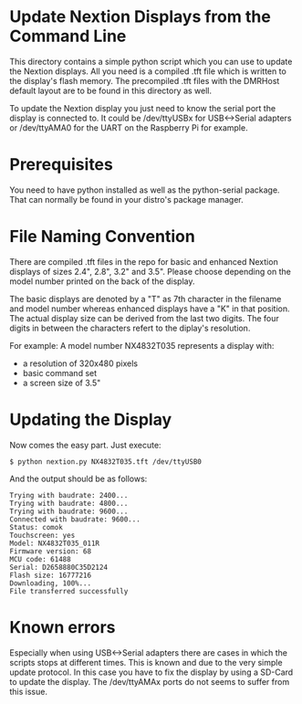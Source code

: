 # Update Nextion Displays from the Command Line

This directory contains a simple python script which you can use to update the
Nextion displays. All you need is a compiled .tft file which is written to the
display's flash memory. The precompiled .tft files with the DMRHost default
layout are to be found in this directory as well.

To update the Nextion display you just need to know the serial port the display
is connected to. It could be /dev/ttyUSBx for USB<->Serial adapters or
/dev/ttyAMA0 for the UART on the Raspberry Pi for example.

# Prerequisites

You need to have python installed as well as the python-serial package. That can
normally be found in your distro's package manager.

# File Naming Convention

There are compiled .tft files in the repo for basic and enhanced Nextion
displays of sizes 2.4", 2.8", 3.2" and 3.5". Please choose depending on the
model number printed on the back of the display. 

The basic displays are denoted by a "T" as 7th character in the filename and
model number whereas enhanced displays have a "K" in that position. The actual
display size can be derived from the last two digits. The four digits in between
the characters refert to the diplay's resolution.

For example: A model number NX4832T035 represents a display with:

 - a resolution of 320x480 pixels
 - basic command set
 - a screen size of 3.5"

# Updating the Display

Now comes the easy part. Just execute:

```
$ python nextion.py NX4832T035.tft /dev/ttyUSB0
```

And the output should be as follows:

```
Trying with baudrate: 2400...
Trying with baudrate: 4800...
Trying with baudrate: 9600...
Connected with baudrate: 9600...
Status: comok
Touchscreen: yes
Model: NX4832T035_011R
Firmware version: 68
MCU code: 61488
Serial: D2658880C35D2124
Flash size: 16777216
Downloading, 100%...
File transferred successfully
```

# Known errors

Especially when using USB<->Serial adapters there are cases in which the scripts
stops at different times. This is known and due to the very simple update
protocol. In this case you have to fix the display by using a SD-Card to update
the display. The /dev/ttyAMAx ports do not seems to suffer from this issue.

